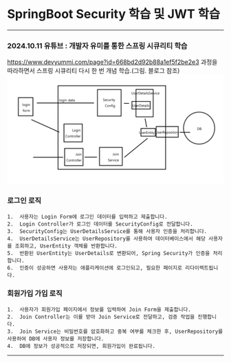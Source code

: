# SpringBoot Security 학습 및 JWT 학습
***
### 2024.10.11 유튜브 : 개발자 유미를 통한 스프링 시큐리티 학습
https://www.devyummi.com/page?id=668bd2d92b88a1ef5f2be2e3
과정을 따라하면서 스프링 시큐리티 다시 한 번 개념 학습.(그림. 블로그 참조)
![img.png](data/img.png)
### 로그인 로직

	1.	사용자는 Login Form에 로그인 데이터를 입력하고 제출합니다.
	2.	Login Controller가 로그인 데이터를 SecurityConfig로 전달합니다.
	3.	SecurityConfig는 UserDetailsService를 통해 사용자 인증을 처리합니다.
	4.	UserDetailsService는 UserRepository를 사용하여 데이터베이스에서 해당 사용자를 조회하고, UserEntity 객체를 반환합니다.
	5.	반환된 UserEntity는 UserDetails로 변환되어, Spring Security가 인증을 처리합니다.
	6.	인증이 성공하면 사용자는 애플리케이션에 로그인되고, 필요한 페이지로 리다이렉트됩니다.
 

### 회원가입 가입 로직

	1.	사용자가 회원가입 페이지에서 정보를 입력하여 Join Form을 제출합니다.
	2.	Join Controller는 이를 받아 Join Service로 전달하고, 검증 작업을 진행합니다.
	3.	Join Service는 비밀번호를 암호화하고 중복 여부를 체크한 후, UserRepository를 사용하여 DB에 사용자 정보를 저장합니다.
	4.	DB에 정보가 성공적으로 저장되면, 회원가입이 완료됩니다.

*** 